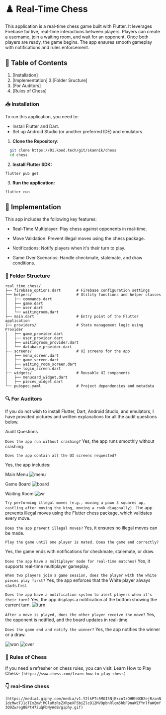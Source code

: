 # :chess_pawn: Real-Time Chess

This application is a real-time chess game built with Flutter. It leverages Firebase for live, real-time interactions between players. Players can create a username, join a waiting room, and wait for an opponent. Once both players are ready, the game begins. The app ensures smooth gameplay with notifications and rules enforcement.

## :bookmark_tabs: Table of Contents

1. [Installation]
2. [Implementation]
3.[Folder Sructure]
4. [For Auditors]
5. [Rules of Chess]

### :inbox_tray: Installation

To run this application, you need to:
* Install Flutter and Dart.
* Set up Android Studio (or another preferred IDE) and emulators.

1. **Clone the Repository:**

 ```bash
   git clone https://01.kood.tech/git/skannik/chess
   cd chess
   ```

2. **Install Flutter SDK:**

 ```flutter pub get ```

3. **Run the application:**

```flutter run```

## :hammer: Implementation

This app includes the following key features:

* Real-Time Multiplayer: Play chess against opponents in real-time.

* Move Validation: Prevent illegal moves using the chess package.

* Notifications: Notify players when it's their turn to play.

* Game Over Scenarios: Handle checkmate, stalemate, and draw conditions.

### :file_folder: Folder Structure
```
real_time_chess/
├── firebase_options.dart       # Firebase configuration settings
├── helpers/                    # Utility functions and helper classes
│   ├── commands.dart
│   ├── game.dart
│   ├── user.dart
│   └── waitingroom.dart
├── main.dart                   # Entry point of the Flutter application
├── providers/                  # State management logic using Provider
│   ├── game_provider.dart
│   ├── user_provider.dart
│   ├── waitingroom_provider.dart
│   └── database_provider.dart
├── screens/                    # UI screens for the app
│   ├── menu_screen.dart
│   ├── game_screen.dart
│   ├── waiting_room_screen.dart
│   └── login_screen.dart
├── widgets/                    # Reusable UI components
│   ├── menucard_widget.dart
│   ├── pieces_widget.dart
└── pubspec.yaml                # Project dependencies and metadata 
```

### :mag: For Auditors

If you do not wish to install Flutter, Dart, Android Studio, and emulators, I have provided pictures and written explanations for all the audit questions below.

Audit Questions

`Does the app run without crashing?`
Yes, the app runs smoothly without crashing.

`Does the app contain all the UI screens requested?`

Yes, the app includes:

Main Menu ![menu](/assets/images/menu.png)

Game Board ![board](/assets/images/board.png)

Waiting Room ![wr](/assets/images/wr.png)


`Try performing illegal moves (e.g., moving a pawn 3 squares up, castling after moving the king, moving a rook diagonally).`
The app prevents illegal moves using the Flutter chess package, which validates every move.

`Does the app prevent illegal moves?`
Yes, it ensures no illegal moves can be made.

`Play the game until one player is mated. Does the game end correctly?`

Yes, the game ends with notifications for checkmate, stalemate, or draw.

`Does the app have a multiplayer mode for real-time matches?`
Yes, it supports real-time multiplayer gameplay.

`When two players join a game session, does the player with the white pieces play first?`
Yes, the app enforces that the White player always starts first.

`Does the app have a notification system to alert players when it's their turn?`
Yes, the app displays a notification at the bottom showing the current turn.
![turn](/assets/images/turn.png)

`After a move is played, does the other player receive the move?`
Yes, the opponent is notified, and the board updates in real-time.

`Does the game end and notify the winner?`
Yes, the app notifies the winner or a draw.

![won](/assets/images/won.png)  ![over](/assets/images/over.png)


### :book: Rules of Chess

If you need a refresher on chess rules, you can visit:
Learn How to Play Chess- `(https://www.chess.com/learn-how-to-play-chess)`

### :point_down: real-time chess 
`(https://media4.giphy.com/media/v1.Y2lkPTc5MGI3NjExcnIzOHRhNXB2ejRzanN1dzMwcTJ1cTIxZmVjMGluMzRsZXRpeXF5biZlcD12MV9pbnRlcm5hbF9naWZfYnlfaWQmY3Q9Zw/eg8EPt472uqFbNyAdB/giphy.gif) `
